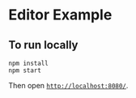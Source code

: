 # Editor Example

## To run locally

```
npm install
npm start
```

Then open [`http://localhost:8080/`](http://localhost:8080/).
